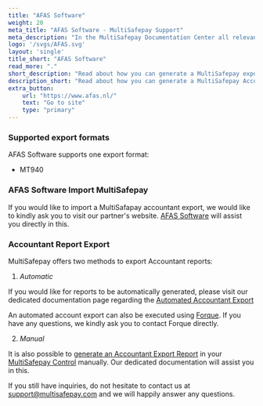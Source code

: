 ```yaml
---
title: "AFAS Software"
weight: 20
meta_title: "AFAS Software - MultiSafepay Support"
meta_description: "In the MultiSafepay Documentation Center all relevant information regarding our Plugins and API. As well as Support pages for Payment Method, Tools and General Questions. You can also find the contact details of our Support Team and Integration Team."
logo: '/svgs/AFAS.svg'
layout: 'single'
title_short: "AFAS Software"
read_more: "."
short_description: "Read about how you can generate a MultiSafepay export and import to your AFAS platform"
description_short: "Read about how you can generate a MultiSafepay Accountant Export for your AFAS Software platform."
extra_button:
    url: "https://www.afas.nl/" 
    text: "Go to site" 
    type: "primary"
---
```


### Supported export formats

AFAS Software supports one export format:

* MT940

### AFAS Software Import MultiSafepay

If you would like to import a MultiSafapay accountant export, we would like to kindly ask you to visit our partner's website. [AFAS Software](https://www.afas.nl/contact) will assist you directly in this.

### Accountant Report Export

MultiSafepay offers two methods to export Accountant reports:

1. _Automatic_

If you would like for reports to be automatically generated, please visit our dedicated documentation page regarding the [Automated Accountant Export](https://docs.multisafepay.com/tools/reports/automatic-reports/)

An automated account export can also be executed using [Forque](https://www.forque.nl/). If you have any questions, we kindly ask you to contact Forque directly.

2. _Manual_

It is also possible to [generate an Accountant Export Report](https://docs.multisafepay.com/tools/reports/accountant-report-export/) in your [MultiSafepay Control](https://merchant.multisafepay.com/) manually. Our dedicated documentation will assist you in this.


If you still have inquiries, do not hesitate to contact us at <support@multisafepay.com> and we will happily answer any questions.